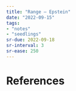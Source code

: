 ```yaml
---
title: "Range — Epstein"
date: "2022-09-15"
tags:
- "notes"
- "seedlings"
sr-due: 2022-09-18
sr-interval: 3
sr-ease: 250
---
```




# References